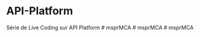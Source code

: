 # API-Platform
Série de Live Coding sur API Platform
#   m s p r M C A  
 #   m s p r M C A  
 #   m s p r M C A  
 